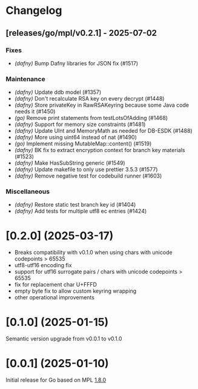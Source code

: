 # Changelog

## [releases/go/mpl/v0.2.1] - 2025-07-02

### Fixes

- *(dafny)* Bump Dafny libraries for JSON fix (#1517)

### Maintenance

- *(dafny)* Update ddb model (#1357)
- *(dafny)* Don't recalculate RSA key on every decrypt (#1448)
- *(dafny)* Store privateKey in RawRSAKeyring because some Java code needs it (#1450)
- *(go)* Remove print statements from testLotsOfAdding (#1468)
- *(dafny)* Support for memory size constraints (#1481)
- *(dafny)* Update UInt and MemoryMath as needed for DB-ESDK (#1488)
- *(dafny)* More using uint64 instead of nat (#1490)
- *(go)* Implement missing MutableMap::content() (#1519)
- *(dafny)* BK fix to extract encryption context for branch key materials (#1523)
- *(dafny)* Make HasSubString generic (#1549)
- *(dafny)* Update makefile to only use prettier 3.5.3  (#1577)
- *(dafny)* Remove negative test for codebuild runner (#1603)

### Miscellaneous

- *(dafny)* Restore static test branch key id (#1404)
- *(dafny)* Add tests for multiple utf8 ec entries (#1424)

# [0.2.0] (2025-03-17)

- Breaks compatibility with v0.1.0 when using chars with unicode codepoints > 65535
- utf8-utf16 encoding fix
- support for utf16 surrogate pairs / chars with unicode codepoints > 65535
- fix for replacement char U+FFFD
- empty byte fix to allow custom keyring wrapping
- other operational improvements

# [0.1.0] (2025-01-15)

Semantic version upgrade from v0.0.1 to v0.1.0

# [0.0.1] (2025-01-10)

Initial release for Go based on MPL [1.8.0](../../../CHANGELOG.md)
